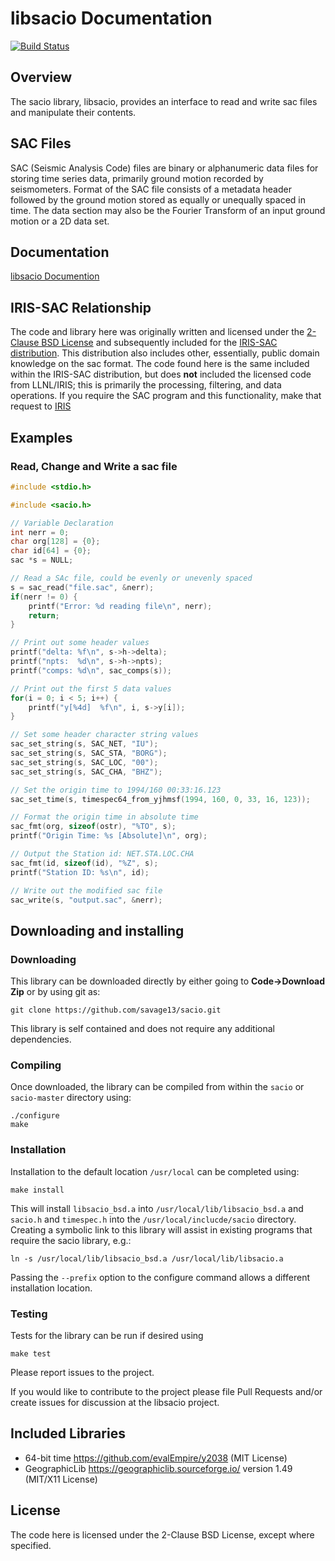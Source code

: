 libsacio Documentation
======================

[![Build Status](https://travis-ci.com/savage13/sacio.svg?branch=master)](https://travis-ci.com/savage13/sacio)

Overview
--------

The sacio library, libsacio, provides an interface to read and write sac files and manipulate their contents.

SAC Files
---------
SAC (Seismic Analysis Code) files are binary or alphanumeric data files for storing time series data, primarily ground motion recorded by seismometers. Format of the SAC file consists of a metadata header followed by the ground motion stored as equally or unequally spaced in time. The data section may also be the Fourier Transform of an input ground motion or a 2D data set.


Documentation
-------------

[libsacio Documention](https://savage13.github.io/sacio/)

IRIS-SAC Relationship
---------------------

The code and library here was originally written and licensed under the [2-Clause BSD License](https://choosealicense.com/licenses/bsd-2-clause/) and subsequently included for the [IRIS-SAC distribution](http://ds.iris.edu/ds/nodes/dmc/forms/sac/). This distribution also includes other, essentially, public domain knowledge on the sac format.  The code found here is the same included within the IRIS-SAC distribution, but does **not** included the licensed code from LLNL/IRIS; this is primarily the processing, filtering, and data operations. If you require the SAC program and this functionality, make that request to [IRIS](http://ds.iris.edu/ds/nodes/dmc/forms/sac/)


Examples
--------

### Read, Change and Write a sac file

```c
#include <stdio.h>

#include <sacio.h>

// Variable Declaration
int nerr = 0;
char org[128] = {0};
char id[64] = {0};
sac *s = NULL;

// Read a SAc file, could be evenly or unevenly spaced
s = sac_read("file.sac", &nerr);
if(nerr != 0) {
    printf("Error: %d reading file\n", nerr);
    return;
}

// Print out some header values
printf("delta: %f\n", s->h->delta);
printf("npts:  %d\n", s->h->npts);
printf("comps: %d\n", sac_comps(s));

// Print out the first 5 data values
for(i = 0; i < 5; i++) {
    printf("y[%4d]  %f\n", i, s->y[i]);
}

// Set some header character string values
sac_set_string(s, SAC_NET, "IU");
sac_set_string(s, SAC_STA, "BORG");
sac_set_string(s, SAC_LOC, "00");
sac_set_string(s, SAC_CHA, "BHZ");

// Set the origin time to 1994/160 00:33:16.123
sac_set_time(s, timespec64_from_yjhmsf(1994, 160, 0, 33, 16, 123));

// Format the origin time in absolute time
sac_fmt(org, sizeof(ostr), "%TO", s);
printf("Origin Time: %s [Absolute]\n", org);

// Output the Station id: NET.STA.LOC.CHA
sac_fmt(id, sizeof(id), "%Z", s);
printf("Station ID: %s\n", id);

// Write out the modified sac file
sac_write(s, "output.sac", &nerr);
```


Downloading and installing
--------------------------

### Downloading 

This library can be downloaded directly by either going to **Code->Download Zip** or by using git as:

    git clone https://github.com/savage13/sacio.git

This library is self contained and does not require any additional dependencies. 
 
### Compiling

Once downloaded, the library can be compiled from within the `sacio` or `sacio-master` directory using:
  
    ./configure
    make 
    
### Installation

Installation to the default location `/usr/local` can be completed using:

    make install

This will install `libsacio_bsd.a` into `/usr/local/lib/libsacio_bsd.a` and 
`sacio.h` and `timespec.h` into the `/usr/local/inclucde/sacio` directory.  Creating 
a symbolic link to this library will assist in existing programs that require
the sacio library, e.g.:

    ln -s /usr/local/lib/libsacio_bsd.a /usr/local/lib/libsacio.a

Passing the `--prefix` option to the configure command allows a different installation location.  

### Testing

Tests for the library can be run if desired using

    make test
  

Please report issues to the project.

If you would like to contribute to the project please file Pull Requests and/or create issues for discussion at the libsacio project.

Included Libraries
------------------

- 64-bit time https://github.com/evalEmpire/y2038 (MIT License)
- GeographicLib https://geographiclib.sourceforge.io/ version 1.49 (MIT/X11 License)

License
-------

The code here is licensed under the 2-Clause BSD License, except where specified.
